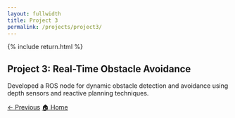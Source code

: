 ```yaml
---
layout: fullwidth
title: Project 3
permalink: /projects/project3/
---
```


{% include return.html %}

<section class="project-details">
  <h1>Project 3: Real-Time Obstacle Avoidance</h1>
  <p>
    Developed a ROS node for dynamic obstacle detection and avoidance
    using depth sensors and reactive planning techniques.
  </p>
</section>

<footer class="project-footer">
  <a href="/projects/project2" class="return-btn">← Previous</a>
  <a href="/"                 class="return-btn">🏠 Home</a>
</footer>
